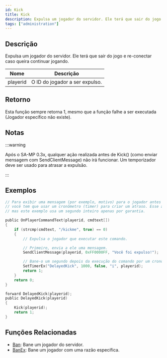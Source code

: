 ```yaml
---
id: Kick
title: Kick
description: Expulsa um jogador do servidor. Ele terá que sair do jogo e re-conectar caso queira continuar jogando.
tags: ["administration"]
---
```


## Descrição

Expulsa um jogador do servidor. Ele terá que sair do jogo e re-conectar caso queira continuar jogando.

| Nome     | Descrição                      |
| -------- | ------------------------------ |
| playerid | O ID do jogador a ser expulso. |

## Retorno

Esta função sempre retorna 1, mesmo que a função falhe a ser executada (Jogador específico não existe).

## Notas

:::warning

Após o SA-MP 0.3x, qualquer ação realizada antes de Kick() (como enviar mensagem com SendClientMessage) não irá funcionar. Um temporizador deve ser usado para atrasar a expulsão.

:::

## Exemplos

```c
// Para exibir uma mensagem (por exemplo, motivo) para o jogador antes que a conexão seja fechada
// você tem que usar um cronômetro (timer) para criar um atraso. Esse atraso precisa ser de apenas alguns milissegundos,
// mas este exemplo usa um segundo inteiro apenas por garantia.

public OnPlayerCommandText(playerid, cmdtext[])
{
    if (strcmp(cmdtext, "/kickme", true) == 0)
    {
        // Expulsa o jogador que executar este comando.

        // Primeiro, envia a ele uma mensagem.
        SendClientMessage(playerid, 0xFF0000FF, "Você foi expulso!");

        // Bane-o um segundo depois da execução do comando por um cronômetro (timer).
        SetTimerEx("DelayedKick", 1000, false, "i", playerid);
        return 1;
    }
    return 0;
}

forward DelayedKick(playerid);
public DelayedKick(playerid)
{
    Kick(playerid);
    return 1;
}
```

## Funções Relacionadas

- [Ban](Ban.md): Bane um jogador do servidor.
- [BanEx](BanEx.md): Bane um jogador com uma razão específica.
